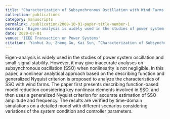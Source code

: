 ```yaml
---
title: "Characterization of Subsynchronous Oscillation with Wind Farms Using Describing Function and Generalized Nyquist Criterion"
collection: publications
category: manuscripts
permalink: /publication/2009-10-01-paper-title-number-1
excerpt: 'Eigen-analysis is widely used in the studies of power system oscillation and small-signal stability. However, it may give inaccurate analyses on subsynchronous oscillation (SSO) when nonlinearity is not negligible. In this paper, a nonlinear analytical approach based on the describing function and generalized Nyquist criterion is proposed to analyze the characteristics of SSO with wind farms. The paper first presents describing function-based model reduction considering key nonlinear elements involved in SSO, and then uses a generalized Nyquist criterion for accurate estimation of SSO amplitude and frequency. The results are verified by time-domain simulations on a detailed model with different scenarios considering variations of the system condition and controller parameters.'
date: 2020-07-01
venue: 'IEEE Transaction on Power Systems'
citation: 'Yanhui Xu, Zheng Gu, Kai Sun, “Characterization of Subsynchronous Oscillation with Wind Farms Using Describing Function and Generalized Nyquist Criterion,’’ IEEE Transaction on Power Systems, vol.35, No.4, pp. 2783-2793, Jul. 2020.'
---
```


Eigen-analysis is widely used in the studies of power system oscillation and small-signal stability. However, it may give inaccurate analyses on subsynchronous oscillation (SSO) when nonlinearity is not negligible. In this paper, a nonlinear analytical approach based on the describing function and generalized Nyquist criterion is proposed to analyze the characteristics of SSO with wind farms. The paper first presents describing function-based model reduction considering key nonlinear elements involved in SSO, and then uses a generalized Nyquist criterion for accurate estimation of SSO amplitude and frequency. The results are verified by time-domain simulations on a detailed model with different scenarios considering variations of the system condition and controller parameters.
